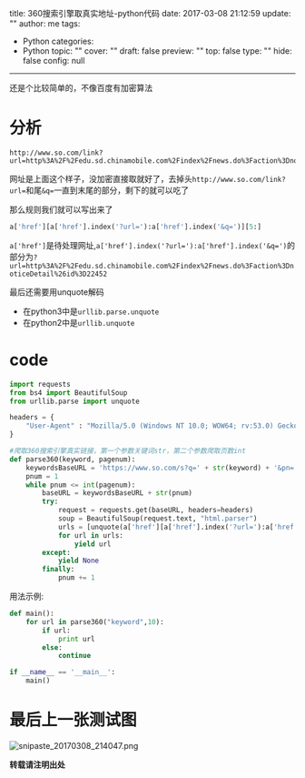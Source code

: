 title: 360搜索引擎取真实地址-python代码
date: 2017-03-08 21:12:59
update: ""
author: me
tags:
- Python
categories:
- Python
topic: ""
cover: ""
draft: false
preview: ""
top: false
type: ""
hide: false
config: null


---


还是个比较简单的，不像百度有加密算法
# 分析
```
http://www.so.com/link?url=http%3A%2F%2Fedu.sd.chinamobile.com%2Findex%2Fnews.do%3Faction%3DnoticeDetail%26id%3D22452&q=inurl%3Anews.do&ts=1488978912&t=89c5361a44fe3f52931d25c6de262bb&src=haosou
```
网址是上面这个样子，没加密直接取就好了，去掉头`http://www.so.com/link?url=`和尾`&q=`一直到末尾的部分，剩下的就可以吃了
<!--more-->
那么规则我们就可以写出来了
```python
a['href'][a['href'].index('?url='):a['href'].index('&q=')][5:]
```
`a['href']`是待处理网址,`a['href'].index('?url='):a['href'].index('&q=')`的部分为`?url=http%3A%2F%2Fedu.sd.chinamobile.com%2Findex%2Fnews.do%3Faction%3DnoticeDetail%26id%3D22452`

最后还需要用unquote解码
- 在python3中是`urllib.parse.unquote`
- 在python2中是`urllib.unquote`

# code
```python
import requests
from bs4 import BeautifulSoup
from urllib.parse import unquote

headers = {
    "User-Agent" : "Mozilla/5.0 (Windows NT 10.0; WOW64; rv:53.0) Gecko/20100101 Firefox/53.0"
}

#爬取360搜索引擎真实链接，第一个参数关键词str，第二个参数爬取页数int
def parse360(keyword, pagenum):
    keywordsBaseURL = 'https://www.so.com/s?q=' + str(keyword) + '&pn='
    pnum = 1
    while pnum <= int(pagenum):
        baseURL = keywordsBaseURL + str(pnum)
        try:
            request = requests.get(baseURL, headers=headers)
            soup = BeautifulSoup(request.text, "html.parser")
            urls = [unquote(a['href'][a['href'].index('?url='):a['href'].index('&q=')][5:]) for a in soup.select('li.res-list > h3 > a')]
            for url in urls:
                yield url
        except:
            yield None
        finally:
            pnum += 1
```

用法示例:
```python
def main():
    for url in parse360("keyword",10):
        if url:
            print url
        else:
            continue

if __name__ == '__main__':
    main()
```
# 最后上一张测试图
![snipaste_20170308_214047.png](https://ooo.0o0.ooo/2017/03/08/58c009f5b3c1d.png)


**转载请注明出处**
